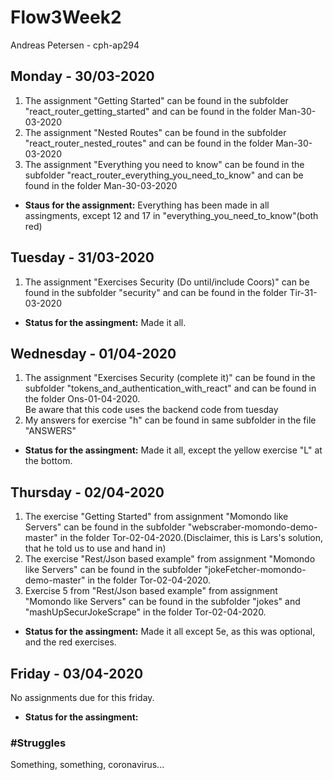 # Flow3Week2
Andreas Petersen - cph-ap294 <br>

## Monday - 30/03-2020
<ol>
<li> The assignment "Getting Started" can be found in the subfolder "react_router_getting_started" and can be found in the folder Man-30-03-2020</li>
<li> The assignment "Nested Routes" can be found in the subfolder "react_router_nested_routes" and can be found in the folder Man-30-03-2020</li>
<li>The assignment "Everything you need to know" can be found in the subfolder "react_router_everything_you_need_to_know" and can be found in the folder Man-30-03-2020 </li>
</ol>

- **Staus for the assignment:** Everything has been made in all assingments, except 12 and 17 in "everything_you_need_to_know"(both red)

## Tuesday - 31/03-2020
<ol>
<li>The assignment "Exercises Security (Do until/include Coors)" can be found in the subfolder "security" and can be found in the folder Tir-31-03-2020</li>
</ol>

- **Status for the assingment:** Made it all.

## Wednesday - 01/04-2020
<ol>
<li>The assignment "Exercises Security (complete it)" can be found in the subfolder "tokens_and_authentication_with_react" and can be found in the folder Ons-01-04-2020. <br>Be aware that this code uses the backend code from tuesday</li>
<li>My answers for exercise "h" can be found in same subfolder in the file "ANSWERS"</li>  
</ol>

- **Status for the assingment:** Made it all, except the yellow exercise "L" at the bottom.

## Thursday - 02/04-2020
1. The exercise "Getting Started" from assignment "Momondo like Servers" can be found in the subfolder "webscraber-momondo-demo-master" in the folder Tor-02-04-2020.(Disclaimer, this is Lars's solution, that he told us to use and hand in)<br>
2. The exercise "Rest/Json based example" from assignment "Momondo like Servers" can be found in the subfolder "jokeFetcher-momondo-demo-master" in the folder Tor-02-04-2020.<br>
3. Exercise 5 from "Rest/Json based example" from assignment "Momondo like Servers" can be found in the subfolder "jokes" and "mashUpSecurJokeScrape" in the folder Tor-02-04-2020.<br>

- **Status for the assingment:** Made it all except 5e, as this was optional, and the red exercises.

## Friday - 03/04-2020
No assignments due for this friday.
- **Status for the assingment:** 

### #Struggles
Something, something, coronavirus...
